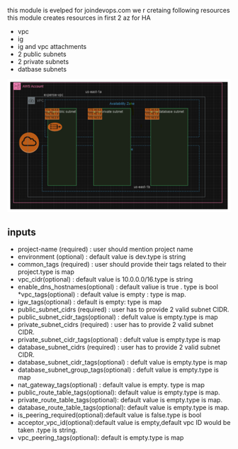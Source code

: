 this module is evelped for joindevops.com
we r cretaing following resources
this module creates resources in  first 2 az for HA 
* vpc
* ig
* ig and vpc attachments
* 2 public subnets
* 2 private subnets
* datbase subnets

![alt text](image.png)
## inputs
* project-name (required) : user should mention project name 
* environment (optional) : default value is dev.type is string
* common_tags (required) : user should provide their tags related to
their project.type is map
* vpc_cidr(optional) : default value is 10.0.0.0/16.type is string
* enable_dns_hostnames(optional) : default valiue is true . type is bool
*vpc_tags(optional) : default value is empty : type is map.
* igw_tags(optional) : default is empty: type is map
* public_subnet_cidrs (required) : user has to provide 2 valid subnet CIDR.
* public_subnet_cidr_tags(optional) : defult value is empty.type is map
* private_subnet_cidrs (required) : user has to provide 2 valid subnet CIDR.
* private_subnet_cidr_tags(optional) : defult value is empty.type is map
* database_subnet_cidrs (required) : user has to provide 2 valid subnet CIDR.
* database_subnet_cidr_tags(optional) : defult value is empty.type is map
* database_subnet_group_tags(optional) : defult value is empty.type is map
* nat_gateway_tags(optional) : default value is empty. type is map
* public_route_table_tags(optional): default value is empty.type is map.
* private_route_table_tags(optional): default value is empty.type is map.
* database_route_table_tags(optional): default value is empty.type is map.
* is_peering_required(optional):default value is false.type is bool
* acceptor_vpc_id(optional):default value is empty,default vpc ID would be taken .type is string.
* vpc_peering_tags(optional): default is empty.type is map

